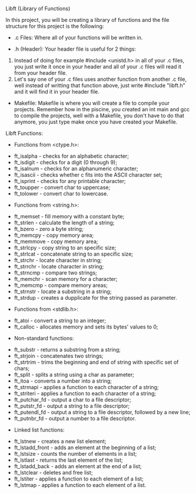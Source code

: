 Libft (Library of Functions)

In this project, you will be creating a library of functions and the file structure for this project is the following:

- .c Files:
Where all of your functions will be written in.

- .h (Header):
Your header file is useful for 2 things:

1) Instead of doing for example #include <unistd.h> in all of your .c files, you just write it once in your header and all of your .c files will read it from your header file.
2) Let's say one of your .c files uses another function from another .c file, well instead of writting that function above, just write #include "libft.h" and it will find it in your header file.

- Makefile:
Makefile is where you will create a file to compile your projects. Remember how in the piscine, you created an int main and gcc to compile the projects, well with a Makefile, you don't have to do that anymore, you just type make once you have created your Makefile.

Libft Functions:

* Functions from <ctype.h>:
- ft_isalpha - checks for an alphabetic character;
- ft_isdigit - checks for a digit (0 through 9);
- ft_isalnum - checks for an alphanumeric character;
- ft_isascii - checks whether c fits into the ASCII character set;
- ft_isprint - checks for any printable character;
- ft_toupper - convert char to uppercase;
- ft_tolower - convert char to lowercase.

* Functions from <string.h>:
- ft_memset - fill memory with a constant byte;
- ft_strlen - calculate the length of a string;
- ft_bzero - zero a byte string;
- ft_memcpy - copy memory area;
- ft_memmove - copy memory area;
- ft_strlcpy - copy string to an specific size;
- ft_strlcat - concatenate string to an specific size;
- ft_strchr - locate character in string;
- ft_strrchr - locate character in string;
- ft_strncmp - compare two strings;
- ft_memchr - scan memory for a character;
- ft_memcmp - compare memory areas;
- ft_strnstr - locate a substring in a string;
- ft_strdup - creates a dupplicate for the string passed as parameter.

* Functions from <stdlib.h>:
- ft_atoi - convert a string to an integer;
- ft_calloc - allocates memory and sets its bytes' values to 0;

* Non-standard functions:
- ft_substr - returns a substring from a string;
- ft_strjoin - concatenates two strings;
- ft_strtrim - trims the beginning and end of string with specific set of chars;
- ft_split - splits a string using a char as parameter;
- ft_itoa - converts a number into a string;
- ft_strmapi - applies a function to each character of a string;
- ft_striteri - applies a function to each character of a string;
- ft_putchar_fd - output a char to a file descriptor;
- ft_putstr_fd - output a string to a file descriptor;
- ft_putendl_fd - output a string to a file descriptor, followed by a new line;
- ft_putnbr_fd - output a number to a file descriptor.

* Linked list functions:
- ft_lstnew - creates a new list element;
- ft_lstadd_front - adds an element at the beginning of a list;
- ft_lstsize - counts the number of elements in a list;
- ft_lstlast - returns the last element of the list;
- ft_lstadd_back - adds an element at the end of a list;
- ft_lstclear - deletes and free list;
- ft_lstiter - applies a function to each element of a list;
- ft_lstmap - applies a function to each element of a list.
